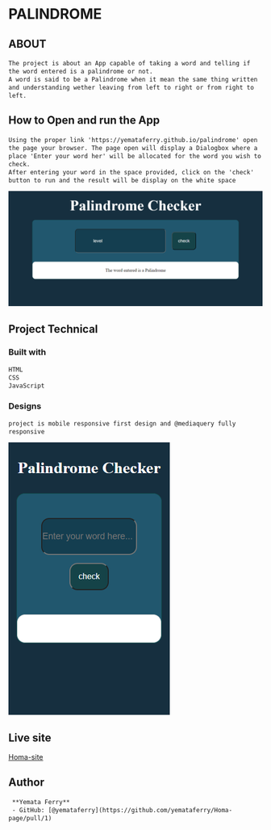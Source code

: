 # PALINDROME
## ABOUT
    The project is about an App capable of taking a word and telling if the word entered is a palindrome or not.
    A word is said to be a Palindrome when it mean the same thing written and understanding wether leaving from left to right or from right to left. 
## How to Open and run the App
    Using the proper link 'https://yemataferry.github.io/palindrome' open the page your browser. The page open will display a Dialogbox where a place 'Enter your word her' will be allocated for the word you wish to check.
    After entering your word in the space provided, click on the 'check' button to run and the result will be display on the white space 
![Palindrome-Checker](./assets/images/desktop%20check.png)
## Project Technical
### Built with
    HTML
    CSS
    JavaScript
### Designs
    project is mobile responsive first design and @mediaquery fully responsive
![mobile responsivenes](./assets/images/mobile%20resp.png)
## Live site
  [Homa-site](https://yemataferry.github.io/Homa-page/)
## Author
     **Yemata Ferry**
     - GitHub: [@yemataferry](https://github.com/yemataferry/Homa-page/pull/1)
